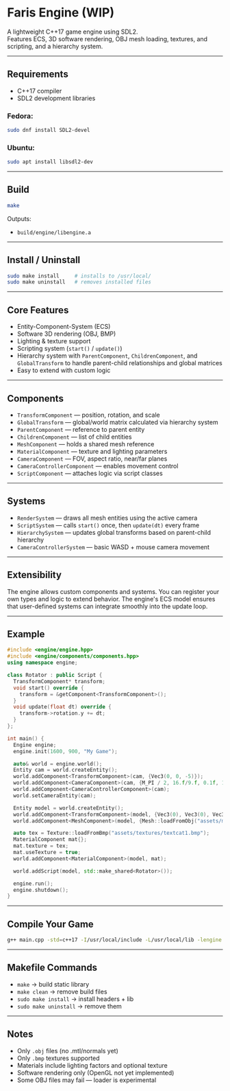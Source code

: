 # Faris Engine (WIP)

A lightweight C++17 game engine using SDL2.  
Features ECS, 3D software rendering, OBJ mesh loading, textures, and scripting, and a hierarchy system.

---

## Requirements

- C++17 compiler  
- SDL2 development libraries  

### Fedora:
```sh
sudo dnf install SDL2-devel
```

### Ubuntu:
```sh
sudo apt install libsdl2-dev
```

---

## Build

```sh
make
```

Outputs:  
- `build/engine/libengine.a`

---

## Install / Uninstall

```sh
sudo make install     # installs to /usr/local/
sudo make uninstall   # removes installed files
```

---

## Core Features

- Entity-Component-System (ECS)
- Software 3D rendering (OBJ, BMP)
- Lighting & texture support
- Scripting system (`start()` / `update()`)
- Hierarchy system with `ParentComponent`, `ChildrenComponent`, and `GlobalTransform` to handle parent-child relationships and global matrices
- Easy to extend with custom logic

---

## Components

- `TransformComponent` — position, rotation, and scale 
- `GlobalTransform` — global/world matrix calculated via hierarchy system
- `ParentComponent` — reference to parent entity
- `ChildrenComponent` — list of child entities
- `MeshComponent` — holds a shared mesh reference 
- `MaterialComponent` — texture and lighting parameters 
- `CameraComponent` — FOV, aspect ratio, near/far planes 
- `CameraControllerComponent` — enables movement control 
- `ScriptComponent` — attaches logic via script classes 

---

## Systems

- `RenderSystem` — draws all mesh entities using the active camera 
- `ScriptSystem` — calls `start()` once, then `update(dt)` every frame 
- `HierarchySystem` — updates global transforms based on parent-child hierarchy
- `CameraControllerSystem` — basic WASD + mouse camera movement 

---

## Extensibility

The engine allows custom components and systems.
You can register your own types and logic to extend behavior.
The engine's ECS model ensures that user-defined systems can integrate smoothly into the update loop.

---

## Example

```cpp
#include <engine/engine.hpp>
#include <engine/components/components.hpp>
using namespace engine;

class Rotator : public Script {
  TransformComponent* transform;
  void start() override {
    transform = &getComponent<TransformComponent>();
  }
  void update(float dt) override {
    transform->rotation.y += dt;
  }
};

int main() {
  Engine engine;
  engine.init(1600, 900, "My Game");

  auto& world = engine.world();
  Entity cam = world.createEntity();
  world.addComponent<TransformComponent>(cam, {Vec3(0, 0, -5)});
  world.addComponent<CameraComponent>(cam, {M_PI / 2, 16.f/9.f, 0.1f, 100.f});
  world.addComponent<CameraControllerComponent>(cam);
  world.setCameraEntity(cam);

  Entity model = world.createEntity();
  world.addComponent<TransformComponent>(model, {Vec3(0), Vec3(0), Vec3(0.01f)});
  world.addComponent<MeshComponent>(model, {Mesh::loadFromObj("assets/models/cat.obj")});

  auto tex = Texture::loadFromBmp("assets/textures/textcat1.bmp");
  MaterialComponent mat{};
  mat.texture = tex;
  mat.useTexture = true;
  world.addComponent<MaterialComponent>(model, mat);

  world.addScript(model, std::make_shared<Rotator>());

  engine.run();
  engine.shutdown();
}
```

---

## Compile Your Game

```sh
g++ main.cpp -std=c++17 -I/usr/local/include -L/usr/local/lib -lengine `sdl2-config --cflags --libs` -o game
```

---

## Makefile Commands

- `make` → build static library  
- `make clean` → remove build files  
- `sudo make install` → install headers + lib  
- `sudo make uninstall` → remove them  

---

## Notes

- Only `.obj` files (no .mtl/normals yet) 
- Only `.bmp` textures supported 
- Materials include lighting factors and optional texture
- Software rendering only (OpenGL not yet implemented) 
- Some OBJ files may fail — loader is experimental 


